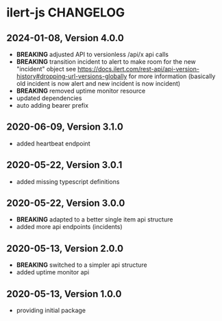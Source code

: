 # ilert-js CHANGELOG

## 2024-01-08, Version 4.0.0

* **BREAKING** adjusted API to versionless /api/x api calls
* **BREAKING** transition incident to alert to make room for the new "incident" object see https://docs.ilert.com/rest-api/api-version-history#dropping-url-versions-globally for more information (basically old incident is now alert and new incident is now incident)
* **BREAKING** removed uptime monitor resource
* updated dependencies
* auto adding bearer prefix

## 2020-06-09, Version 3.1.0

* added heartbeat endpoint

## 2020-05-22, Version 3.0.1

* added missing typescript definitions

## 2020-05-22, Version 3.0.0

* **BREAKING** adapted to a better single item api structure
* added more api endpoints (incidents)

## 2020-05-13, Version 2.0.0

* **BREAKING** switched to a simpler api structure
* added uptime monitor api

## 2020-05-13, Version 1.0.0

* providing initial package